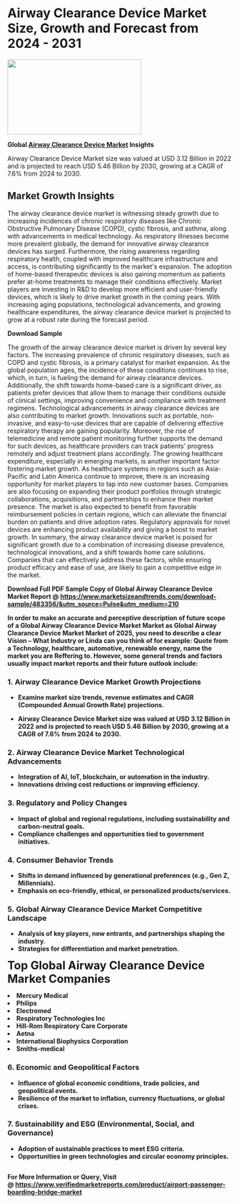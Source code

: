 <H1>Airway Clearance Device Market Size, Growth and Forecast from 2024 - 2031</H1><img class="aligncenter size-medium wp-image-584254" src="https://thirdeyenews.in/wp-content/uploads/2024/09/Global-Market-Research-300x168.jpeg" alt="" width="300" height="168" /><p><strong>Global&nbsp;<a href="https://www.marketsizeandtrends.com/download-sample/483356/&amp;utm_source=Pulse&amp;utm_medium=210">Airway Clearance Device Market</a> Insights</strong></p><p>Airway Clearance Device Market size was valued at USD 3.12 Billion in 2022 and is projected to reach USD 5.46 Billion by 2030, growing at a CAGR of 7.6% from 2024 to 2030.</p><p><h2>Market Growth Insights</h2> <p>The airway clearance device market is witnessing steady growth due to increasing incidences of chronic respiratory diseases like Chronic Obstructive Pulmonary Disease (COPD), cystic fibrosis, and asthma, along with advancements in medical technology. As respiratory illnesses become more prevalent globally, the demand for innovative airway clearance devices has surged. Furthermore, the rising awareness regarding respiratory health, coupled with improved healthcare infrastructure and access, is contributing significantly to the market's expansion. The adoption of home-based therapeutic devices is also gaining momentum as patients prefer at-home treatments to manage their conditions effectively. Market players are investing in R&D to develop more efficient and user-friendly devices, which is likely to drive market growth in the coming years. With increasing aging populations, technological advancements, and growing healthcare expenditures, the airway clearance device market is projected to grow at a robust rate during the forecast period.</p> <p><strong>Download Sample</strong></p> <p>The growth of the airway clearance device market is driven by several key factors. The increasing prevalence of chronic respiratory diseases, such as COPD and cystic fibrosis, is a primary catalyst for market expansion. As the global population ages, the incidence of these conditions continues to rise, which, in turn, is fueling the demand for airway clearance devices. Additionally, the shift towards home-based care is a significant driver, as patients prefer devices that allow them to manage their conditions outside of clinical settings, improving convenience and compliance with treatment regimens. Technological advancements in airway clearance devices are also contributing to market growth. Innovations such as portable, non-invasive, and easy-to-use devices that are capable of delivering effective respiratory therapy are gaining popularity. Moreover, the rise of telemedicine and remote patient monitoring further supports the demand for such devices, as healthcare providers can track patients' progress remotely and adjust treatment plans accordingly. The growing healthcare expenditure, especially in emerging markets, is another important factor fostering market growth. As healthcare systems in regions such as Asia-Pacific and Latin America continue to improve, there is an increasing opportunity for market players to tap into new customer bases. Companies are also focusing on expanding their product portfolios through strategic collaborations, acquisitions, and partnerships to enhance their market presence. The market is also expected to benefit from favorable reimbursement policies in certain regions, which can alleviate the financial burden on patients and drive adoption rates. Regulatory approvals for novel devices are enhancing product availability and giving a boost to market growth. In summary, the airway clearance device market is poised for significant growth due to a combination of increasing disease prevalence, technological innovations, and a shift towards home care solutions. Companies that can effectively address these factors, while ensuring product efficacy and ease of use, are likely to gain a competitive edge in the market.</p> <p><strong></p><p><span class=""><strong>Download Full PDF Sample Copy of Global Airway Clearance Device Market Report</strong> @ <a href="https://www.marketsizeandtrends.com/download-sample/483356/&amp;utm_source=Pulse&amp;utm_medium=210" target="_blank">https://www.marketsizeandtrends.com/download-sample/483356/&amp;utm_source=Pulse&amp;utm_medium=210</a></span></p><p>In order to make an accurate and perceptive description of future scope of a Global&nbsp;Airway Clearance Device Market Market as Global&nbsp;Airway Clearance Device Market Market of 2025, you need to describe a clear Vision &ndash; What Industry or Linda can you think of for example: Quote from a Technology, healthcare, automotive, renewable energy, name the market you are Reffering to. However, some general trends and factors usually impact market reports and their future outlook include:</p><h3>1.&nbsp;<strong>Airway Clearance Device Market Growth Projections</strong></h3><ul><li>Examine market size trends, revenue estimates and CAGR (Compounded Annual Growth Rate) projections.</li><li><p>Airway Clearance Device Market size was valued at USD 3.12 Billion in 2022 and is projected to reach USD 5.46 Billion by 2030, growing at a CAGR of 7.6% from 2024 to 2030.</p></li></ul><h3>2.&nbsp;<strong>Airway Clearance Device Market Technological Advancements</strong></h3><ul><li>Integration of AI, IoT, blockchain, or automation in the industry.</li><li>Innovations driving cost reductions or improving efficiency.</li></ul><h3>3.&nbsp;<strong>Regulatory and Policy Changes</strong></h3><ul><li>Impact of global and regional regulations, including sustainability and carbon-neutral goals.</li><li>Compliance challenges and opportunities tied to government initiatives.</li></ul><h3>4.&nbsp;<strong>Consumer Behavior Trends</strong></h3><ul><li>Shifts in demand influenced by generational preferences (e.g., Gen Z, Millennials).</li><li>Emphasis on eco-friendly, ethical, or personalized products/services.</li></ul><h3>5.&nbsp;<strong>Global Airway Clearance Device Market Competitive Landscape</strong></h3><ul><li>Analysis of key players, new entrants, and partnerships shaping the industry.</li><li>Strategies for differentiation and market penetration.</li></ul><p data-pm-slice="1 1 []"><span style="color: inherit; font-family: inherit; font-size: 25px;">Top Global Airway Clearance Device Market Companies</span></p><div class="" data-test-id=""><p><li>Mercury Medical</li><li> Philips</li><li> Electromed</li><li> Respiratory Technologies Inc</li><li> Hill-Rom Respiratory Care Corporate</li><li> Aetna</li><li> International Biophysics Corporation</li><li> Smiths-medical</li></p></div><h3>6.&nbsp;<strong>Economic and Geopolitical Factors</strong></h3><ul><li>Influence of global economic conditions, trade policies, and geopolitical events.</li><li>Resilience of the market to inflation, currency fluctuations, or global crises.</li></ul><h3>7.&nbsp;<strong>Sustainability and ESG (Environmental, Social, and Governance)</strong></h3><ul><li>Adoption of sustainable practices to meet ESG criteria.</li><li>Opportunities in green technologies and circular economy principles.</li></ul><h2><strong style="font-size: 14px;">For More Information or Query, Visit @&nbsp;</strong><a style="background-color: #ffffff; font-size: 14px;" href="https://www.marketsizeandtrends.com/report/airway-clearance-device-market/" target="_blank">https://www.verifiedmarketreports.com/product/airport-passenger-boarding-bridge-market</a></h2>
